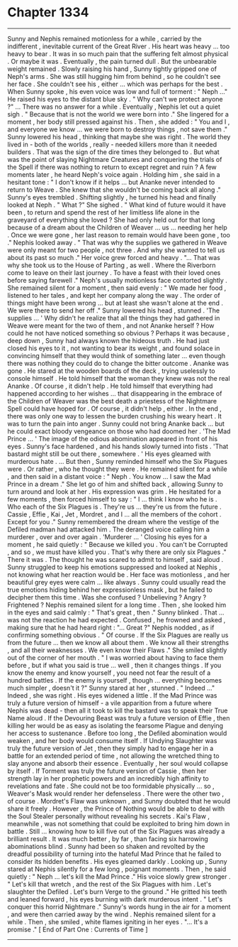 
# Chapter 1334


---

Sunny and Nephis remained motionless for a while , carried by the indifferent , inevitable current of the Great River . His heart was heavy ... too heavy to bear . It was in so much pain that the suffering felt almost physical . Or maybe it was .
Eventually , the pain turned dull . But the unbearable weight remained .
Slowly raising his hand , Sunny tightly gripped one of Neph's arms . She was still hugging him from behind , so he couldn't see her face . She couldn't see his , either ... which was perhaps for the best .
When Sunny spoke , his even voice was low and full of torment :
" Neph ..."
He raised his eyes to the distant blue sky .
" Why can't we protect anyone ?"
... There was no answer for a while . Eventually , Nephis let out a quiet sigh .
" Because that is not the world we were born into ."
She lingered for a moment , her body still pressed against his . Then , she added :
" You and I , and everyone we know ... we were born to destroy things , not save them ."
Sunny lowered his head , thinking that maybe she was right . The world they lived in - both of the worlds , really - needed killers more than it needed builders . That was the sign of the dire times they belonged to .
But what was the point of slaying Nightmare Creatures and conquering the trials of the Spell if there was nothing to return to except regret and ruin ?
A few moments later , he heard Neph's voice again . Holding him , she said in a hesitant tone :
" I don't know if it helps ... but Ananke never intended to return to Weave . She knew that she wouldn't be coming back all along ."
Sunny's eyes trembled . Shifting slightly , he turned his head and finally looked at Neph .
" What ?"
She sighed .
" What kind of future would it have been , to return and spend the rest of her limitless life alone in the graveyard of everything she loved ? She had only held out for that long because of a dream about the Children of Weaver ... us ... needing her help . Once we were gone , her last reason to remain would have been gone , too ."
Nephis looked away .
" That was why the supplies we gathered in Weave were only meant for two people , not three . And why she wanted to tell us about its past so much ."
Her voice grew forced and heavy .
"... That was why she took us to the House of Parting , as well . Where the Riverborn come to leave on their last journey . To have a feast with their loved ones before saying farewell ."
Neph's usually motionless face contorted slightly . She remained silent for a moment , then said evenly :
" We made her food , listened to her tales , and kept her company along the way . The order of things might have been wrong ... but at least she wasn't alone at the end . We were there to send her off ."
Sunny lowered his head , stunned .
'The supplies ... '
Why didn't he realize that all the things they had gathered in Weave were meant for the two of them , and not Ananke herself ? How could he not have noticed something so obvious ?
Perhaps it was because , deep down , Sunny had always known the hideous truth . He had just closed his eyes to it , not wanting to bear its weight , and found solace in convincing himself that they would think of something later ... even though there was nothing they could do to change the bitter outcome .
Ananke was gone .
He stared at the wooden boards of the deck , trying uselessly to console himself . He told himself that the woman they knew was not the real Ananke . Of course , it didn't help . He told himself that everything had happened according to her wishes ... that disappearing in the embrace of the Children of Weaver was the best death a priestess of the Nightmare Spell could have hoped for .
Of course , it didn't help , either .
In the end , there was only one way to lessen the burden crushing his weary heart .
It was to turn the pain into anger .
Sunny could not bring Ananke back ... but he could exact bloody vengeance on those who had doomed her .
'The Mad Prince ... '
The image of the odious abomination appeared in front of his eyes . Sunny's face hardened , and his hands slowly turned into fists .
'That bastard might still be out there , somewhere . '
His eyes gleamed with murderous hate .
... But then , Sunny reminded himself who the Six Plagues were . Or rather , who he thought they were .
He remained silent for a while , and then said in a distant voice :
" Neph . You know ... I saw the Mad Prince in a dream ."
She let go of him and shifted back , allowing Sunny to turn around and look at her . His expression was grim .
He hesitated for a few moments , then forced himself to say :
" I ... think I know who he is . Who each of the Six Plagues is . They're us ... they're us from the future . Cassie , Effie , Kai , Jet , Mordret , and I ... all the members of the cohort . Except for you ."
Sunny remembered the dream where the vestige of the Defiled madman had attacked him . The deranged voice calling him a murderer , over and over again .
'Murderer ... '
Closing his eyes for a moment , he said quietly :
" Because we killed you . You can't be Corrupted , and so , we must have killed you . That's why there are only six Plagues ."
There it was . The thought he was scared to admit to himself , said aloud .
Sunny struggled to keep his emotions suppressed and looked at Nephis , not knowing what her reaction would be .
Her face was motionless , and her beautiful grey eyes were calm ... like always . Sunny could usually read the true emotions hiding behind her expressionless mask , but he failed to decipher them this time .
Was she confused ? Unbelieving ? Angry ? Frightened ?
Nephis remained silent for a long time .
Then , she looked him in the eyes and said calmly :
" That's great , then ."
Sunny blinked .
That ... was not the reaction he had expected .
Confused , he frowned and asked , making sure that he had heard right :
"... Great ?"
Nephis nodded , as if confirming something obvious .
" Of course . If the Six Plagues are really us from the future ... then we know all about them . We know all their strengths , and all their weaknesses . We even know their Flaws ."
She smiled slightly out of the corner of her mouth .
" I was worried about having to face them before , but if what you said is true ... well , then it changes things . If you know the enemy and know yourself , you need not fear the result of a hundred battles . If the enemy is yourself , though ... everything becomes much simpler , doesn't it ?"
Sunny stared at her , stunned .
" Indeed ..."
Indeed , she was right .
His eyes widened a little .
If the Mad Prince was truly a future version of himself - a vile apparition from a future where Nephis was dead - then all it took to kill the bastard was to speak their True Name aloud .
If the Devouring Beast was truly a future version of Effie , then killing her would be as easy as isolating the fearsome Plague and denying her access to sustenance . Before too long , the Defiled abomination would weaken , and her body would consume itself .
If Undying Slaughter was truly the future version of Jet , then they simply had to engage her in a battle for an extended period of time , not allowing the wretched thing to slay anyone and absorb their essence . Eventually , her soul would collapse by itself .
If Torment was truly the future version of Cassie , then her strength lay in her prophetic powers and an incredibly high affinity to revelations and fate . She could not be too formidable physically ... so , Weaver's Mask would render her defenseless .
There were the other two , of course . Mordret's Flaw was unknown , and Sunny doubted that he would share it freely . However , the Prince of Nothing would be able to deal with the Soul Stealer personally without revealing his secrets .
Kai's Flaw , meanwhile , was not something that could be exploited to bring him down in battle .
Still ... knowing how to kill five out of the Six Plagues was already a brilliant result . It was much better , by far , than facing six harrowing abominations blind .
Sunny had been so shaken and revolted by the dreadful possibility of turning into the hateful Mad Prince that he failed to consider its hidden benefits .
His eyes gleamed darkly .
Looking up , Sunny stared at Nephis silently for a few long , poignant moments .
Then , he said quietly :
" Neph ... let's kill the Mad Prince ."
His voice slowly grew stronger .
" Let's kill that wretch , and the rest of the Six Plagues with him . Let's slaughter the Defiled . Let's burn Verge to the ground ."
He gritted his teeth and leaned forward , his eyes burning with dark murderous intent .
" Let's conquer this horrid Nightmare ."
Sunny's words hung in the air for a moment , and were then carried away by the wind .
Nephis remained silent for a while .
Then , she smiled , white flames igniting in her eyes .
"... It's a promise ."
[ End of Part One : Currents of Time ]

---

